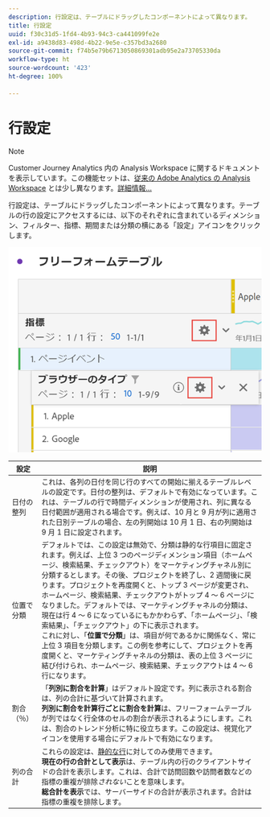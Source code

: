 ```yaml
---
description: 行設定は、テーブルにドラッグしたコンポーネントによって異なります。
title: 行設定
uuid: f30c31d5-1fd4-4b93-94c3-ca441099fe2e
exl-id: a9438d83-498d-4b22-9e5e-c357bd3a2680
source-git-commit: f74b5e79b6713050869301adb95e2a73705330da
workflow-type: ht
source-wordcount: '423'
ht-degree: 100%

---
```


# 行設定

>[!NOTE]
>
>Customer Journey Analytics 内の Analysis Workspace に関するドキュメントを表示しています。この機能セットは、[従来の Adobe Analytics の Analysis Workspace](https://experienceleague.adobe.com/docs/analytics/analyze/analysis-workspace/home.html?lang=ja) とは少し異なります。[詳細情報...](/help/getting-started/cja-aa.md)

行設定は、テーブルにドラッグしたコンポーネントによって異なります。テーブルの行の設定にアクセスするには、以下のそれぞれに含まれているディメンション、フィルター、指標、期間または分類の横にある「設定」アイコンをクリックします。

![](assets/row-settings.png)

| 設定 | 説明 |
|--- |--- |
| 日付の整列 | これは、各列の日付を同じ行のすべての開始に揃えるテーブルレベルの設定です。日付の整列は、デフォルトで有効になっています。これは、テーブルの行で時間ディメンションが使用され、列に異なる日付範囲が適用される場合です。例えば、10 月と 9 月が列に適用された日別テーブルの場合、左の列開始は 10 月 1 日、右の列開始は 9 月 1 日に設定されます。 |
| 位置で分類 | デフォルトでは、この設定は無効で、分類は静的な行項目に固定されます。例えば、上位 3 つのページディメンション項目（ホームページ、検索結果、チェックアウト）をマーケティングチャネル別に分類するとします。その後、プロジェクトを終了し、2 週間後に戻ります。プロジェクトを再度開くと、トップ 3 ページが変更され、ホームページ、検索結果、チェックアウトがトップ 4 ～ 6 ページになりました。デフォルトでは、マーケティングチャネルの分類は、現在は行 4 ～ 6 になっているにもかかわらず、「ホームページ」、「検索結果」、「チェックアウト」の下に表示されます。<br> これに対し、「**位置で分類**」は、項目が何であるかに関係なく、常に上位 3 項目を分類します。この例を参考にして、プロジェクトを再度開くと、マーケティングチャネルの分類は、表の上位 3 ページに結び付けられ、ホームページ、検索結果、チェックアウトは 4 ～ 6 行になります。 |
| 割合（％） | 「**列別に割合を計算**」はデフォルト設定です。列に表示される割合は、列の合計に基づいて計算されます。<br>**列別に割合を計算行ごとに割合を計算**&#x200B;は、フリーフォームテーブルが列ではなく行全体のセルの割合が表示されるようにします。これは、割合のトレンド分析に特に役立ちます。この設定は、視覚化アイコンを使用する場合にデフォルトで有効になります。 |
| 列の合計 | これらの設定は、[静的な行](/help/analysis-workspace/visualizations/freeform-table/column-row-settings/manual-vs-dynamic-rows.md)に対してのみ使用できます。<br> **現在の行の合計として表示**&#x200B;は、テーブル内の行のクライアントサイドの合計を表示します。これは、合計で訪問回数や訪問者数などの指標の重複が排除&#x200B;*されない*&#x200B;ことを意味します。<br> **総合計を表示**&#x200B;では、サーバーサイドの合計が表示されます。合計は指標の重複を排除します。 |
